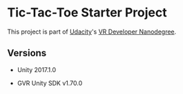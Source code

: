 # Tic-Tac-Toe Starter Project



This project is part of [Udacity](https://www.udacity.com "Udacity - Be in demand")'s [VR Developer Nanodegree](https://www.udacity.com/course/vr-developer-nanodegree--nd017).



## Versions

- Unity 2017.1.0

- GVR Unity SDK v1.70.0
